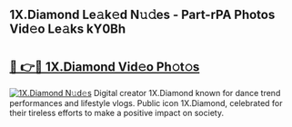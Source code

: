 ## 1X.Diamond Le𝚊k𝚎d N𝚞𝚍es - Part-rPA Photos Vid𝚎o Le𝚊ks kY0Bh

# <h2><a href="http://fbbhvz.evod.top/?m=1X.Diamond">🔗 👉🔴 1X.Diamond Vid𝚎o Ph𝚘t𝚘s</a></h2>

[![1X.Diamond N𝚞d𝚎s](https://i.imgur.com/8V9OHl7.gif)](http://fbbhvz.evod.top/?m=1X.Diamond)
Digital creator 1X.Diamond known for dance trend performances and lifestyle vlogs. Public icon 1X.Diamond, celebrated for their tireless efforts to make a positive impact on society. 
